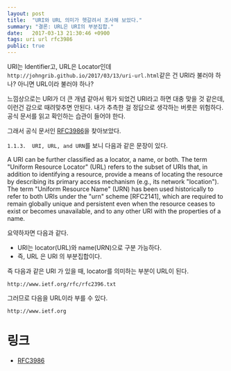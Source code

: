 ```yaml
---
layout: post
title:  "URI와 URL 의미가 헷갈려서 조사해 보았다."
summary: "결론: URL은 URI의 부분집합."
date:   2017-03-13 21:30:46 +0900
tags: uri url rfc3986
public: true
---
```


URI는 Identifier고, URL은 Locator인데 `http://johngrib.github.io/2017/03/13/uri-url.html`같은 건 URI라 불러야 하나? 아니면 URL이라 불러야 하나?

느낌상으로는 URI가 더 큰 개념 같아서 뭐가 되었건 URI라고 하면 대충 맞을 것 같은데,  
이런건 감으로 때려맞추면 안된다. 내가 추측한 걸 정답으로 생각하는 버릇은 위험하다.  
공식 문서를 읽고 확인하는 습관이 들어야 한다.

그래서 공식 문서인 [RFC3986](https://www.ietf.org/rfc/rfc3986.txt)을 찾아보았다.

`1.1.3.  URI, URL, and URN`를 보니 다음과 같은 문장이 있다.

>
   A URI can be further classified as a locator, a name, or both.  The
   term "Uniform Resource Locator" (URL) refers to the subset of URIs
   that, in addition to identifying a resource, provide a means of
   locating the resource by describing its primary access mechanism
   (e.g., its network "location").  The term "Uniform Resource Name"
   (URN) has been used historically to refer to both URIs under the
   "urn" scheme [RFC2141], which are required to remain globally unique
   and persistent even when the resource ceases to exist or becomes
   unavailable, and to any other URI with the properties of a name.

요약하자면 다음과 같다.

* URI는 locator(URL)와 name(URN)으로 구분 가능하다.
* 즉, URL 은 URI 의 부분집합이다.

즉 다음과 같은 URI 가 있을 때, locator를 의미하는 부분이 URL이 된다.

`http://www.ietf.org/rfc/rfc2396.txt`

그러므로 다음을 URL이라 부를 수 있다.

`http://www.ietf.org`

# 링크
* [RFC3986](https://www.ietf.org/rfc/rfc3986.txt)
